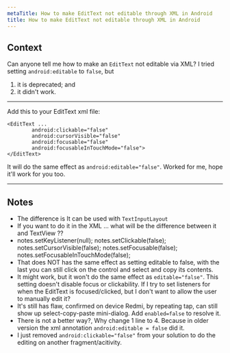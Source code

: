 ```yaml
---
metaTitle: How to make EditText not editable through XML in Android
title: How to make EditText not editable through XML in Android
---
```


## Context

Can anyone tell me how to make an `EditText` not editable via XML? I tried setting `android:editable` to `false`, but


1. it is deprecated; and
2. it didn't work.


---

Add this to your EditText xml file:



```
<EditText ...
        android:clickable="false" 
        android:cursorVisible="false" 
        android:focusable="false" 
        android:focusableInTouchMode="false">
</EditText>

```

It will do the same effect as `android:editable="false"`. Worked for me, hope it'll work for you too.



---

## Notes

- The difference is It can be used with `TextInputLayout`
- If you want to do it in the XML ... what will be the difference between it and TextView ??
- notes.setKeyListener(null);
notes.setClickable(false);
notes.setCursorVisible(false);
notes.setFocusable(false);
notes.setFocusableInTouchMode(false);
- That does NOT has the same effect as setting editable to false, with the last you can still click on the control and select and copy its contents.
- It might work, but it won't do the same effect as `editable="false"`. This setting doesn't disable focus or clickability. If I try to set listeners for when the EditText is focused/clicked, but I don't want to allow the user to manually edit it?
- It's still has flaw, confirmed on device Redmi, by repeating tap, can still show up select-copy-paste mini-dialog. Add `enabled=false` to resolve it.
- There is not a better way?, Why change 1 line to 4. Because in older version the xml annotation `android:editable = false` did it.
- I just removed `android:clickable="false"` from your solution to do the editing on another fragment/acitivity.
